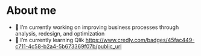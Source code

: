 # About me

<!--
**ljtyson/ljtyson** is a ✨ _special_ ✨ repository because its `README.md` (this file) appears on your GitHub profile.

Here are some ideas to get you started:

- 🔭 I’m currently working on ...
- 🌱 I’m currently learning ...
- 👯 I’m looking to collaborate on ...
- 🤔 I’m looking for help with ...
- 💬 Ask me about ...
- 📫 How to reach me: ...
- 😄 Pronouns: ...
- ⚡ Fun fact: ...
-->

- 🔭 I’m currently working on improving business processes through analysis, redesign, and optimization
- 🌱 I’m currently learning Qlik https://www.credly.com/badges/45fac449-c711-4c58-b2a4-5b673369f07b/public_url
